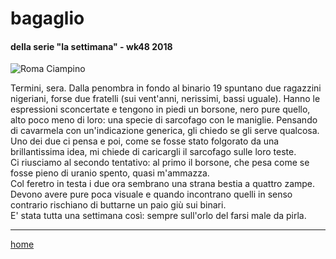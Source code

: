 # bagaglio  

#### della serie "la settimana" - wk48 2018  
![](https://live.staticflickr.com/65535/49138553616_6d51ea783f_b.jpg "Roma Ciampino") 

Termini, sera. Dalla penombra in fondo al binario 19 spuntano due ragazzini nigeriani, forse due fratelli (sui vent'anni, nerissimi, bassi uguale). Hanno le espressioni sconcertate e tengono in piedi un borsone, nero pure quello, alto poco meno di loro: una specie di sarcofago con le maniglie. Pensando di cavarmela con un'indicazione generica,  gli chiedo se gli serve qualcosa. Uno dei due ci pensa e poi, come se fosse stato folgorato da una brillantissima idea, mi chiede di caricargli il sarcofago sulle loro teste.  
Ci riusciamo al secondo tentativo: al primo il borsone, che pesa come se fosse pieno di uranio spento, quasi m'ammazza.  
Col feretro in testa i due ora sembrano una strana bestia a quattro zampe. Devono avere pure poca visuale e quando incontrano quelli in senso contrario rischiano di buttarne un paio giù sui binari.  
E' stata tutta una settimana così: sempre sull'orlo del farsi male da pirla.     
   
---  
[home](/interarete.md)    